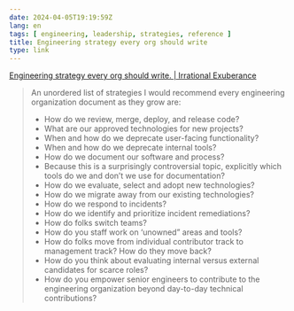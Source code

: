 ```yaml
---
date: 2024-04-05T19:19:59Z
lang: en
tags: [ engineering, leadership, strategies, reference ]
title: Engineering strategy every org should write
type: link
---
```


[Engineering strategy every org should write. | Irrational Exuberance](https://lethain.com/eng-strategies-every-org-should-write/)

> An unordered list of strategies I would recommend every engineering organization document as they grow are:
>
> * How do we review, merge, deploy, and release code?
> * What are our approved technologies for new projects?
> * When and how do we deprecate user-facing functionality?
> * When and how do we deprecate internal tools?
> * How do we document our software and process?
> * Because this is a surprisingly controversial topic, explicitly which tools do we and don’t we use for documentation?
> * How do we evaluate, select and adopt new technologies?
> * How do we migrate away from our existing technologies?
> * How do we respond to incidents?
> * How do we identify and prioritize incident remediations?
> * How do folks switch teams?
> * How do you staff work on ‘unowned” areas and tools?
> * How do folks move from individual contributor track to management track? How do they move back?
> * How do you think about evaluating internal versus external candidates for scarce roles?
> * How do you empower senior engineers to contribute to the engineering organization beyond day-to-day technical contributions?

